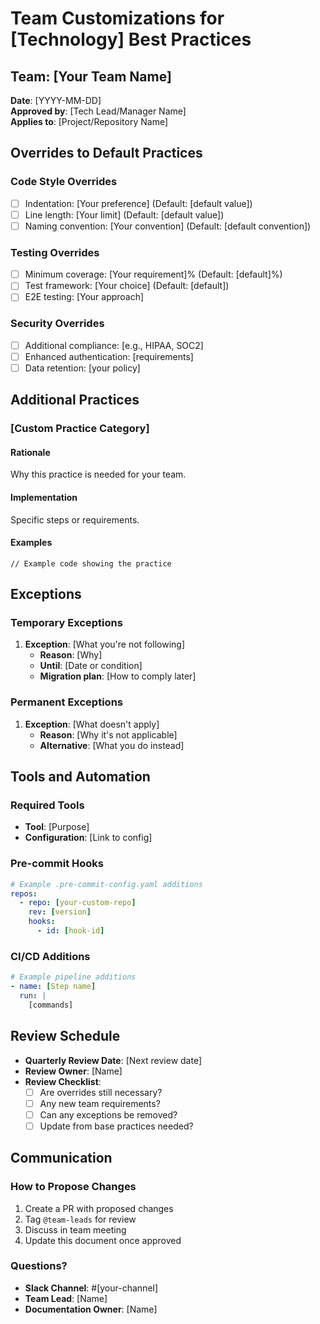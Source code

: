 # Team Customizations for [Technology] Best Practices

<!-- 
This template is for adding team-specific customizations to existing best practices
without modifying the original files. Include this at the end of the original file
or reference it separately.
-->

## Team: [Your Team Name]
**Date**: [YYYY-MM-DD]  
**Approved by**: [Tech Lead/Manager Name]  
**Applies to**: [Project/Repository Name]

## Overrides to Default Practices

### Code Style Overrides
<!-- List any deviations from the default code style -->
- [ ] Indentation: [Your preference] (Default: [default value])
- [ ] Line length: [Your limit] (Default: [default value])
- [ ] Naming convention: [Your convention] (Default: [default convention])

### Testing Overrides
<!-- Specify different testing requirements -->
- [ ] Minimum coverage: [Your requirement]% (Default: [default]%)
- [ ] Test framework: [Your choice] (Default: [default])
- [ ] E2E testing: [Your approach]

### Security Overrides
<!-- Only override if you have stricter requirements -->
- [ ] Additional compliance: [e.g., HIPAA, SOC2]
- [ ] Enhanced authentication: [requirements]
- [ ] Data retention: [your policy]

## Additional Practices

### [Custom Practice Category]
<!-- Add practices not covered in the default -->

#### Rationale
Why this practice is needed for your team.

#### Implementation
Specific steps or requirements.

#### Examples
```[language]
// Example code showing the practice
```

## Exceptions

### Temporary Exceptions
<!-- List any temporary deviations with end dates -->
1. **Exception**: [What you're not following]
   - **Reason**: [Why]
   - **Until**: [Date or condition]
   - **Migration plan**: [How to comply later]

### Permanent Exceptions
<!-- Document why certain practices don't apply -->
1. **Exception**: [What doesn't apply]
   - **Reason**: [Why it's not applicable]
   - **Alternative**: [What you do instead]

## Tools and Automation

### Required Tools
<!-- Team-specific tools that supplement the defaults -->
- **Tool**: [Purpose]
- **Configuration**: [Link to config]

### Pre-commit Hooks
```yaml
# Example .pre-commit-config.yaml additions
repos:
  - repo: [your-custom-repo]
    rev: [version]
    hooks:
      - id: [hook-id]
```

### CI/CD Additions
<!-- Additional CI/CD steps for your team -->
```yaml
# Example pipeline additions
- name: [Step name]
  run: |
    [commands]
```

## Review Schedule

- **Quarterly Review Date**: [Next review date]
- **Review Owner**: [Name]
- **Review Checklist**:
  - [ ] Are overrides still necessary?
  - [ ] Any new team requirements?
  - [ ] Can any exceptions be removed?
  - [ ] Update from base practices needed?

## Communication

### How to Propose Changes
1. Create a PR with proposed changes
2. Tag `@team-leads` for review
3. Discuss in team meeting
4. Update this document once approved

### Questions?
- **Slack Channel**: #[your-channel]
- **Team Lead**: [Name]
- **Documentation Owner**: [Name]